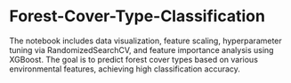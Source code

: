 # Forest-Cover-Type-Classification
The notebook includes data visualization, feature scaling, hyperparameter tuning via RandomizedSearchCV, and feature importance analysis using XGBoost. The goal is to predict forest cover types based on various environmental features, achieving high classification accuracy.
